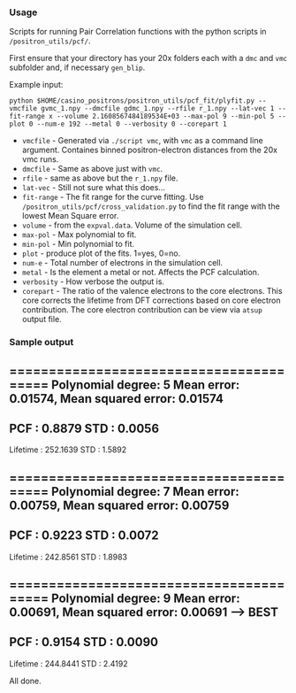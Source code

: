 ### Usage

Scripts for running Pair Correlation functions with the python scripts in `/positron_utils/pcf/`.

First ensure that your directory has your 20x folders each with a `dmc` and `vmc` subfolder and, if necessary `gen_blip`. 

Example input:


`python $HOME/casino_positrons/positron_utils/pcf_fit/plyfit.py --vmcfile gvmc_1.npy --dmcfile gdmc_1.npy --rfile r_1.npy --lat-vec 1 --fit-range x --volume 2.1608567484189534E+03 --max-pol 9 --min-pol 5 --plot 0 --num-e 192 --metal 0 --verbosity 0 --corepart 1` 


- `vmcfile` - Generated via `./script vmc`, with `vmc` as a command line argument. Containes binned positron-electron distances from the 20x vmc runs.
- `dmcfile` - Same as above just with `vmc`. 
- `rfile` - same as above but the `r_1.npy` file.
- `lat-vec` - Still not sure what this does...
- `fit-range` - The fit range for the curve fitting. Use `/positron_utils/pcf/cross_validation.py` to find the fit range with the lowest Mean Square error. 
- `volume` - from the `expval.data`. Volume of the simulation cell.
- `max-pol` - Max polynomial to fit.
- `min-pol` - Min polynomial to fit. 
- `plot` - produce plot of the fits. 1=yes, 0=no. 
- `num-e` - Total number of electrons in the simulation cell.
- `metal` - Is the element a metal or not. Affects the PCF calculation. 
- `verbosity` - How verbose the output is. 
- `corepart` - The ratio of the valence electrons to the core electrons. This core corrects the lifetime from DFT corrections based on core electron contribution. The core electron contribution can be view via `atsup` output file. 



### Sample output


========================================
Polynomial degree: 5
Mean error: 0.01574, Mean squared error: 0.01574
----------------------------------------
PCF        : 0.8879
STD        : 0.0056
----------------------------------------
Lifetime   : 252.1639
STD        : 1.5892
 
========================================
Polynomial degree: 7
Mean error: 0.00759, Mean squared error: 0.00759
----------------------------------------
PCF        : 0.9223
STD        : 0.0072
----------------------------------------
Lifetime   : 242.8561
STD        : 1.8983
 
========================================
Polynomial degree: 9
Mean error: 0.00691, Mean squared error: 0.00691
--> BEST
----------------------------------------
PCF        : 0.9154
STD        : 0.0090
----------------------------------------
Lifetime   : 244.8441
STD        : 2.4192
 
All done.





